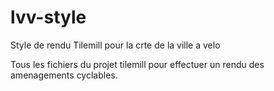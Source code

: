 # lvv-style
Style de rendu Tilemill pour la crte de la ville a velo

Tous les fichiers du projet tilemill pour effectuer un rendu des amenagements cyclables.

